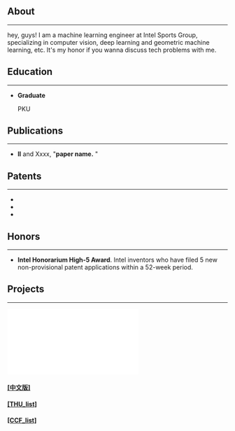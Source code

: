 ## About

---
hey, guys! I am a machine learning engineer at Intel Sports Group, specializing in computer vision, deep learning and geometric machine learning, etc. It's my honor if you wanna discuss tech problems with me. 

## Education

---


* **Graduate**

  PKU

## Publications

---

* **ll** and Xxxx, "**paper name.** "



## Patents
------

- 
-
-

##  Honors
------

- **Intel Honorarium High-5 Award**. Intel inventors who have filed 5 new non-provisional patent applications within a 52-week period. 

## Projects
------

<iframe src="//player.bilibili.com/player.html?aid=712603111&bvid=BV1tD4y197Gr&cid=247977082&page=1" scrolling="no" border="0" frameborder="no" framespacing="0" allowfullscreen="true"> </iframe>

#### [[中文版]](./index_cn.html)
#### [[THU_list]](./files/THU_paper_list.html)
#### [[CCF_list]](./files/ccf_paper_list.html)
